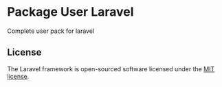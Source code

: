 # Package User Laravel

Complete user pack for laravel

## License

The Laravel framework is open-sourced software licensed under the [MIT license](https://opensource.org/licenses/MIT).
